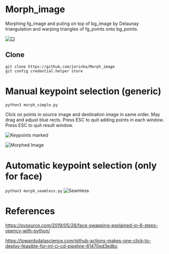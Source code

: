 # Morph_image
Morphing fg_image and puting on top of bg_image by Delaunay triangulation and warping triangles of fg_points onto bg_points.

[![CI](https://github.com/jerinka/Morph_image/actions/workflows/main.yml/badge.svg)](https://github.com/jerinka/Morph_image/actions/workflows/main.yml)

## Clone
```git clone https://github.com/jerinka/Morph_image```\
```git config credential.helper store```

# Manual keypoint selection (generic)
```python3 morph_simple.py```

Click on points in source image and destination image in same order. May drag and adjust blue rects. Press ESC to quit adding points in each window. Press ESC to quit result window.

![Keypoints marked](images/marking.png)

![Morphed Image](images/morphed.png)

# Automatic keypoint selection (only for face)
```python3 morph_seamless.py```
![Seamless](images/seamless.png)


# References

https://pysource.com/2019/05/28/face-swapping-explained-in-8-steps-opencv-with-python/

https://towardsdatascience.com/github-actions-makes-one-click-to-deploy-feasible-for-ml-ci-cd-pipeline-61470ed3edbc
